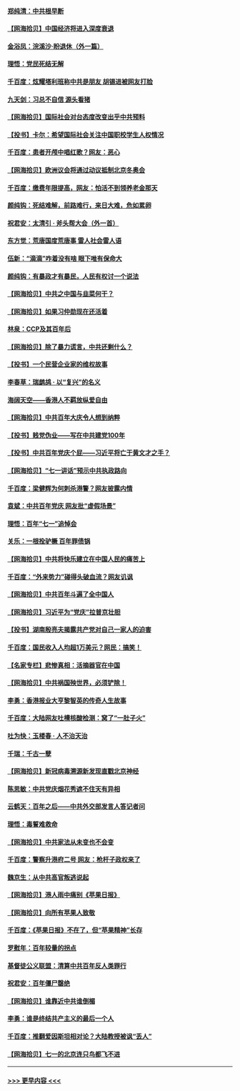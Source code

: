 #### [郑纯清：中共根早断](../pages/nsc993/n13084579.md?t=07131401) 
#### [【网海拾贝】中国经济将进入深度衰退](../pages/nsc993/n13082552.md?t=07131401) 
#### [金浴凤：浣溪沙·盼退休（外一篇）](../pages/nsc993/n13081560.md?t=07131401) 
#### [理悟：党民死结无解](../pages/nsc993/n13081552.md?t=07131401) 
#### [千百度：炫耀塔利班称中共是朋友  胡锡进被网友打脸](../pages/nsc993/n13081538.md?t=07131401) 
#### [九天剑：习总不自信 源头看猪](../pages/nsc993/n13081197.md?t=07131401) 
#### [【网海拾贝】国际社会对台态度改变出乎中共预料](../pages/nsc993/n13080968.md?t=07131401) 
#### [【投书】卡尔：希望国际社会关注中国职校学生人权情况](../pages/nsc993/n13080410.md?t=07131401) 
#### [千百度：患者开颅中唱红歌？网友：恶心](../pages/nsc993/n13080377.md?t=07131401) 
#### [【网海拾贝】欧洲议会将通过动议抵制北京冬奥会](../pages/nsc993/n13078156.md?t=07131401) 
#### [千百度：缴费年限提高，网友：怕活不到领养老金那天](../pages/nsc993/n13078088.md?t=07131401) 
#### [颜纯钩：死结难解，前路难行，来日大难，危如累卵](../pages/nsc993/n13077179.md?t=07131401) 
#### [祝君安：太清引 · 斧头帮大会（外一首）](../pages/nsc993/n13077162.md?t=07131401) 
#### [东方觉：荒唐国度荒唐事 雷人社会雷人语](../pages/nsc993/n13075917.md?t=07131401) 
#### [伍新：“滴滴”咋着没有啥 眼下唯有保命大](../pages/nsc993/n13075894.md?t=07131401) 
#### [颜纯钩：有暴政才有暴民，人民有权讨一个说法](../pages/nsc993/n13075734.md?t=07131401) 
#### [【网海拾贝】中共之中国与韭菜何干？](../pages/nsc993/n13075428.md?t=07131401) 
#### [【网海拾贝】如果习仲勋现在还活着](../pages/nsc993/n13073410.md?t=07131401) 
#### [林泉：CCP及其百年后](../pages/nsc993/n13073226.md?t=07131401) 
#### [【网海拾贝】除了暴力谎言，中共还剩什么？](../pages/nsc993/n13071082.md?t=07131401) 
#### [【投书】一个民营企业家的维权故事](../pages/nsc993/n13070932.md?t=07131401) 
#### [李春草：瑞鹧鸪 · 以“复兴”的名义](../pages/nsc993/n13069984.md?t=07131401) 
#### [海阔天空——香港人不羁放纵爱自由](../pages/nsc993/n13069407.md?t=07131401) 
#### [【网海拾贝】中共百年大庆令人想到纳粹](../pages/nsc993/n13068483.md?t=07131401) 
#### [【投书】贱党伪业——写在中共建党100年](../pages/nsc993/n13067843.md?t=07131401) 
#### [【投书】中共百年党庆个屁——习近平将亡于黄文才之手？](../pages/nsc993/n13067425.md?t=07131401) 
#### [【网海拾贝】“七一讲话”预示中共执政路向](../pages/nsc993/n13066434.md?t=07131401) 
#### [千百度：梁健辉为何刺杀港警？网友披露内情](../pages/nsc993/n13066979.md?t=07131401) 
#### [袁斌：中共百年党庆 网友批“虚假场景”](../pages/nsc993/n13066385.md?t=07131401) 
#### [理悟：百年“七一”追悼会](../pages/nsc993/n13066106.md?t=07131401) 
#### [关乐：一根拴驴橛 百年罪债锅](../pages/nsc993/n13066089.md?t=07131401) 
#### [【网海拾贝】中共将快乐建立在中国人民的痛苦上](../pages/nsc993/n13064939.md?t=07131401) 
#### [千百度：“外来势力”碰得头破血流？网友讥讽](../pages/nsc993/n13064878.md?t=07131401) 
#### [【网海拾贝】中共百年斗遍了全中国人](../pages/nsc993/n13060020.md?t=07131401) 
#### [【网海拾贝】习近平为“党庆”拉普京壮胆](../pages/nsc993/n13057781.md?t=07131401) 
#### [【投书】湖南殷亮夫揭露共产党对自己一家人的迫害](../pages/nsc993/n13057744.md?t=07131401) 
#### [千百度：国民收入人均超1万美元？网民：搞笑！](../pages/nsc993/n13057692.md?t=07131401) 
#### [【名家专栏】悲惨真相：活摘器官在中国](../pages/nsc993/n13056611.md?t=07131401) 
#### [【网海拾贝】中共祸国殃世界，必须铲除！](../pages/nsc993/n13056011.md?t=07131401) 
#### [李勇：香港报业大亨黎智英的传奇人生故事](../pages/nsc993/n13055258.md?t=07131401) 
#### [千百度：大陆网友吐槽核酸检测：窝了“一肚子火”](../pages/nsc993/n13055194.md?t=07131401) 
#### [吐为快：玉楼春 · 人不治天治](../pages/nsc993/n13054028.md?t=07131401) 
#### [千瑞：千古一孽](../pages/nsc993/n13054016.md?t=07131401) 
#### [【网海拾贝】新冠病毒溯源新发现直戳北京神经](../pages/nsc993/n13052425.md?t=07131401) 
#### [陈思敏：中共党庆烟花秀遮不住天有异相](../pages/nsc993/n13052020.md?t=07131401) 
#### [云鹤天：百年之后——中共外交部发言人答记者问](../pages/nsc993/n13051604.md?t=07131401) 
#### [理悟：毒誓难救命](../pages/nsc993/n13051601.md?t=07131401) 
#### [【网海拾贝】中共家法从未变也不会变](../pages/nsc993/n13050366.md?t=07131401) 
#### [千百度：警察升港府二号 网友：枪杆子政权来了](../pages/nsc993/n13050261.md?t=07131401) 
#### [魏京生：从中共高官叛逃说起](../pages/nsc993/n13048997.md?t=07131401) 
#### [【网海拾贝】港人雨中痛别《苹果日报》](../pages/nsc993/n13048941.md?t=07131401) 
#### [【网海拾贝】向所有苹果人致敬](../pages/nsc993/n13046795.md?t=07131401) 
#### [千百度：《苹果日报》不在了，但“苹果精神”长存](../pages/nsc993/n13046703.md?t=07131401) 
#### [罗慰年：百年较量的拐点](../pages/nsc993/n13046542.md?t=07131401) 
#### [基督徒公义联盟：清算中共百年反人类罪行](../pages/nsc993/n13046499.md?t=07131401) 
#### [祝君安：百年僵尸罄绝](../pages/nsc993/n13045595.md?t=07131401) 
#### [【网海拾贝】谁靠近中共谁倒楣](../pages/nsc993/n13044667.md?t=07131401) 
#### [李勇：谁是终结共产主义的最后一个人](../pages/nsc993/n13044397.md?t=07131401) 
#### [千百度：推翻爱因斯坦相对论？大陆教授被讽“丢人”](../pages/nsc993/n13043908.md?t=07131401) 
#### [【网海拾贝】七一的北京连只鸟都飞不进](../pages/nsc993/n13041377.md?t=07131401) 

----
#### [ >>> 更早内容 <<< ](../indexes/nsc993-earlier.md)
